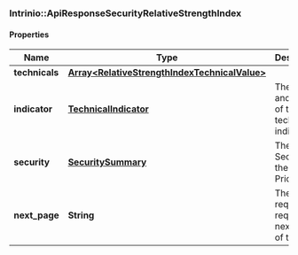 ### Intrinio::ApiResponseSecurityRelativeStrengthIndex

#### Properties
Name | Type | Description | Notes
------------ | ------------- | ------------- | -------------
**technicals** | [**Array&lt;RelativeStrengthIndexTechnicalValue&gt;**](RelativeStrengthIndexTechnicalValue.md) |  | [optional] 
**indicator** | [**TechnicalIndicator**](TechnicalIndicator.md) | The name and symbol of the technical indicator | [optional] 
**security** | [**SecuritySummary**](SecuritySummary.md) | The Security of the Stock Price | [optional] 
**next_page** | **String** | The token required to request the next page of the data | [optional] 


